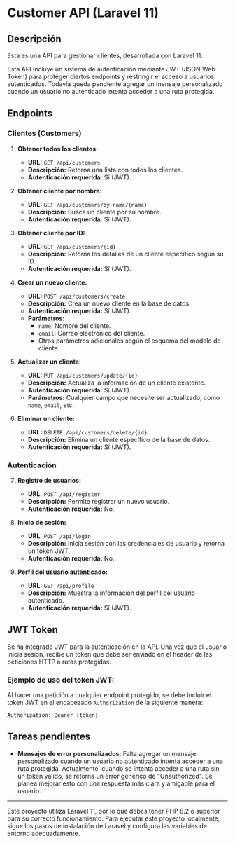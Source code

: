 # Customer API (Laravel 11)

## Descripción

Esta es una API para gestionar clientes, desarrollada con Laravel 11.

Esta API incluye un sistema de autenticación mediante JWT (JSON Web Token) para proteger ciertos endpoints y restringir el acceso a usuarios autenticados. Todavía queda pendiente agregar un mensaje personalizado cuando un usuario no autenticado intenta acceder a una ruta protegida.

## Endpoints

### **Clientes (Customers)**

1. **Obtener todos los clientes:**
   - **URL:** `GET /api/customers`
   - **Descripción:** Retorna una lista con todos los clientes.
   - **Autenticación requerida:** Sí (JWT).

2. **Obtener cliente por nombre:**
   - **URL:** `GET /api/customers/by-name/{name}`
   - **Descripción:** Busca un cliente por su nombre.
   - **Autenticación requerida:** Sí (JWT).

3. **Obtener cliente por ID:**
   - **URL:** `GET /api/customers/{id}`
   - **Descripción:** Retorna los detalles de un cliente específico según su ID.
   - **Autenticación requerida:** Sí (JWT).

4. **Crear un nuevo cliente:**
   - **URL:** `POST /api/customers/create`
   - **Descripción:** Crea un nuevo cliente en la base de datos.
   - **Autenticación requerida:** Sí (JWT).
   - **Parámetros:**
     - `name`: Nombre del cliente.
     - `email`: Correo electrónico del cliente.
     - Otros parámetros adicionales según el esquema del modelo de cliente.

5. **Actualizar un cliente:**
   - **URL:** `PUT /api/customers/update/{id}`
   - **Descripción:** Actualiza la información de un cliente existente.
   - **Autenticación requerida:** Sí (JWT).
   - **Parámetros:** Cualquier campo que necesite ser actualizado, como `name`, `email`, etc.

6. **Eliminar un cliente:**
   - **URL:** `DELETE /api/customers/delete/{id}`
   - **Descripción:** Elimina un cliente específico de la base de datos.
   - **Autenticación requerida:** Sí (JWT).

### **Autenticación**

7. **Registro de usuarios:**
   - **URL:** `POST /api/register`
   - **Descripción:** Permite registrar un nuevo usuario.
   - **Autenticación requerida:** No.

8. **Inicio de sesión:**
   - **URL:** `POST /api/login`
   - **Descripción:** Inicia sesión con las credenciales de usuario y retorna un token JWT.
   - **Autenticación requerida:** No.

9. **Perfil del usuario autenticado:**
   - **URL:** `GET /api/profile`
   - **Descripción:** Muestra la información del perfil del usuario autenticado.
   - **Autenticación requerida:** Sí (JWT).

## JWT Token

Se ha integrado JWT para la autenticación en la API. Una vez que el usuario inicia sesión, recibe un token que debe ser enviado en el header de las peticiones HTTP a rutas protegidas.

### Ejemplo de uso del token JWT:
Al hacer una petición a cualquier endpoint protegido, se debe incluir el token JWT en el encabezado `Authorization` de la siguiente manera:

```
Authorization: Bearer {token}
```

## Tareas pendientes

- **Mensajes de error personalizados:** Falta agregar un mensaje personalizado cuando un usuario no autenticado intenta acceder a una ruta protegida. Actualmente, cuando se intenta acceder a una ruta sin un token válido, se retorna un error genérico de "Unauthorized". Se planea mejorar esto con una respuesta más clara y amigable para el usuario.

---

Este proyecto utiliza Laravel 11, por lo que debes tener PHP 8.2 o superior para su correcto funcionamiento. Para ejecutar este proyecto localmente, sigue los pasos de instalación de Laravel y configura las variables de entorno adecuadamente.
